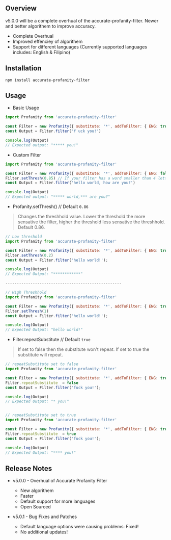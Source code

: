 ## Overview
v5.0.0 will be a complete overhual of the accurate-profanity-filter. Newer and better algorithem to improve accuracy.

- Complete Overhual
- Improved effenciey of algorithem 
- Support for different languages (Currently supported languages includes: English & Filipino)

## Installation

```
npm install accurate-profanity-filter
```

## Usage

- Basic Usage
```js
import Profanity from 'accurate-profanity-filter'

const Filter = new Profanity({ substitute: '*', addToFilter: { ENG: true, PHL: true } })
const Output = Filter.filter('f uck you!')

console.log(Output)
// Expected output: "***** you!"
```

- Custom Filter
```js
import Profanity from 'accurate-profanity-filter'

const Filter = new Profanity({ substitute: '*', addToFilter: { ENG: false, CUSTOM: ['hello', 'how'] } })
Filter.setThresh(0.85) // If your filter has a word smaller than 4 letters, then the threshold has to be set lower than 0.86
const Output = Filter.filter('hello world, how are you?')

console.log(Output)
// Expected output: "***** world,*** are you?"
```


- Profanity.setThresh() // Default `0.86`
> Changes the threshhold value. Lower the threshold the more sensative the filter, higher the threshold less sensative the threshhold. Default 0.86.
```js
// Low threshold
import Profanity from 'accurate-profanity-filter'

const Filter = new Profanity({ substitute: '*', addToFilter: { ENG: true }})
Filter.setThresh(0.2)
const Output = Filter.filter('hello world!');

console.log(Output)
// Expected Output: "************"

---------------------------------------------------

// High Threshhold
import Profanity from 'accurate-profanity-filter'

const Filter = new Profanity({ substitute: '*', addToFilter: { ENG: true }})
Filter.setThresh(1)
const Output = Filter.filter('hello world!');

console.log(Output)
// Expected Output: "hello world!"
```

- Filter.repeatSubstitute // Default `true`
> If set to false then the substitute won't repeat. If set to true the substitute will repeat.

```js
// repeatSubstitute set to false
import Profanity from 'accurate-profanity-filter'

const Filter = new Profanity({ substitute: '*', addToFilter: { ENG: true }})
Filter.repeatSubstitute  = false
const Output = Filter.filter('fuck you!');

console.log(Output)
// Expected Output: "* you!"


// repeatSubstitute set to true
import Profanity from 'accurate-profanity-filter'

const Filter = new Profanity({ substitute: '*', addToFilter: { ENG: true }})
Filter.repeatSubstitute  = true
const Output = Filter.filter('fuck you!');

console.log(Output)
// Expected Output: "**** you!"
```

## Release Notes
- v5.0.0 - Overhual of Accurate Profanity Filter
    - New algorithem
    - Faster
    - Default support for more languages
    - Open Sourced

- v5.0.1 - Bug Fixes and Patches
    - Default language options were causing problems: Fixed!
    - No additional updates!